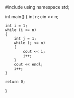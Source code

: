 #include <iostream>
using namespace std;

int main()
{
    int n;
    cin >> n;

    int i = 1;
    while (i <= n)
    {
        int j = 1;
        while (j <= n)
        {
            cout << i;
            j++;
        }
        cout << endl;
        i++;
    }

    return 0;
}
